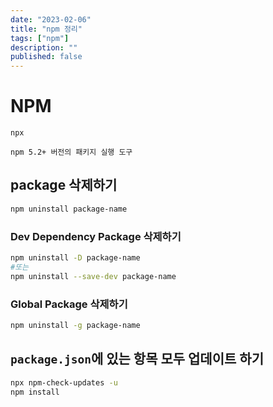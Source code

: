 ```yaml
---
date: "2023-02-06"
title: "npm 정리"
tags: ["npm"]
description: ""
published: false
---
```


# NPM

<aside>
    <code>npx</code>
    
    npm 5.2+ 버전의 패키지 실행 도구
</aside>

## package 삭제하기

```bash
npm uninstall package-name
```

### Dev Dependency Package 삭제하기

```bash
npm uninstall -D package-name
#또는
npm uninstall --save-dev package-name
```

### Global Package 삭제하기

```bash
npm uninstall -g package-name
```

## `package.json`에 있는 항목 모두 업데이트 하기

```bash
npx npm-check-updates -u
npm install
```

